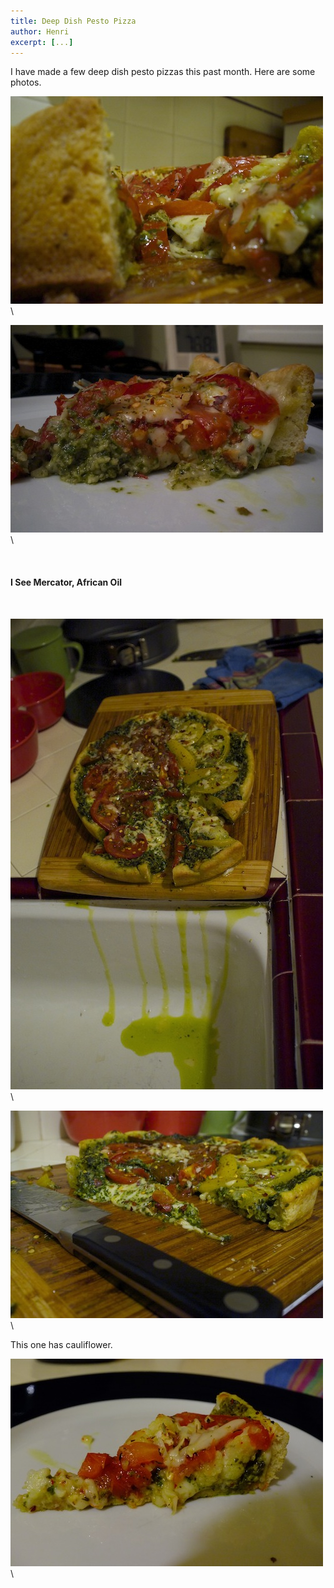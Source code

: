 ```yaml
---
title: Deep Dish Pesto Pizza
author: Henri
excerpt: [...]
---
```


I have made a few deep dish pesto pizzas this past month. Here are some photos.

[![deep dish pesto pizza](/images/pesto-pizza-1-small.jpg)](/images/pesto-pizza-1.jpg) \ 

[![deep dish pesto pizza](/images/pesto-pizza-2-small.jpg)](/images/pesto-pizza-2.jpg) \ 

<br>

#### I See Mercator, African Oil

<br>

[![deep dish pesto pizza](/images/pesto-pizza-3-small.jpg)](/images/pesto-pizza-3.jpg) \ 

[![deep dish pesto pizza](/images/pesto-pizza-4-small.jpg)](/images/pesto-pizza-4.jpg) \ 

This one has cauliflower.

[![deep dish pesto pizza](/images/pesto-pizza-5-small.jpg)](/images/pesto-pizza-5.jpg) \ 
